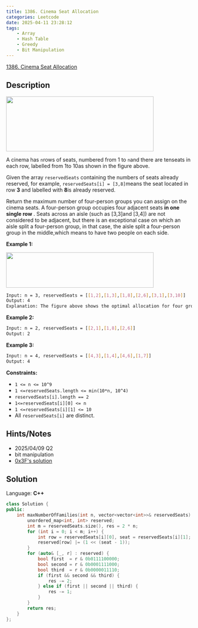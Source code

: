 ```yaml
---
title: 1386. Cinema Seat Allocation
categories: Leetcode
date: 2025-04-11 23:28:12
tags:
    - Array
    - Hash Table
    - Greedy
    - Bit Manipulation
---
```


[1386. Cinema Seat Allocation](https://leetcode.com/problems/cinema-seat-allocation/description/?envType=company&envId=linkedin&favoriteSlug=linkedin-six-months)

## Description

<img alt="" src="https://assets.leetcode.com/uploads/2020/02/14/cinema_seats_1.png" style="width: 400px; height: 149px;">

A cinema has `n`rows of seats, numbered from 1 to `n`and there are tenseats in each row, labelled from 1to 10as shown in the figure above.

Given the array `reservedSeats` containing the numbers of seats already reserved, for example, `reservedSeats[i] = [3,8]`means the seat located in row **3**  and labelled with <b>8</b>is already reserved.

Return the maximum number of four-person groups you can assign on the cinema seats. A four-person group occupies four adjacent seats **in one single row** . Seats across an aisle (such as [3,3]and [3,4]) are not considered to be adjacent, but there is an exceptional case on which an aisle split a four-person group, in that case, the aisle split a four-person group in the middle,which means to have two people on each side.

**Example 1:**

<img alt="" src="https://assets.leetcode.com/uploads/2020/02/14/cinema_seats_3.png" style="width: 400px; height: 96px;">

```bash
Input: n = 3, reservedSeats = [[1,2],[1,3],[1,8],[2,6],[3,1],[3,10]]
Output: 4
Explanation: The figure above shows the optimal allocation for four groups, where seats mark with blue are already reserved and contiguous seats mark with orange are for one group.
```

**Example 2:**

```bash
Input: n = 2, reservedSeats = [[2,1],[1,8],[2,6]]
Output: 2
```

**Example 3:**

```bash
Input: n = 4, reservedSeats = [[4,3],[1,4],[4,6],[1,7]]
Output: 4
```

**Constraints:**

- `1 <= n <= 10^9`
- `1 <=reservedSeats.length <= min(10*n, 10^4)`
- `reservedSeats[i].length == 2`
- `1<=reservedSeats[i][0] <= n`
- `1 <=reservedSeats[i][1] <= 10`
- All `reservedSeats[i]` are distinct.

## Hints/Notes

- 2025/04/09 Q2
- bit manipulation
- [0x3F's solution](https://leetcode.cn/problems/cinema-seat-allocation/solutions/172443/an-pai-dian-ying-yuan-zuo-wei-by-leetcode-solution/?envType=company&envId=linkedin&favoriteSlug=linkedin-six-months)

## Solution

Language: **C++**

```C++
class Solution {
public:
    int maxNumberOfFamilies(int n, vector<vector<int>>& reservedSeats) {
        unordered_map<int, int> reserved;
        int m = reservedSeats.size(), res = 2 * n;
        for (int i = 0; i < m; i++) {
            int row = reservedSeats[i][0], seat = reservedSeats[i][1];
            reserved[row] |= (1 << (seat - 1));
        }
        for (auto& [_, r] : reserved) {
            bool first  = r & 0b0111100000;
            bool second = r & 0b0001111000;
            bool third  = r & 0b0000011110;
            if (first && second && third) {
                res -= 2;
            } else if (first || second || third) {
                res -= 1;
            }
        }
        return res;
    }
};
```

